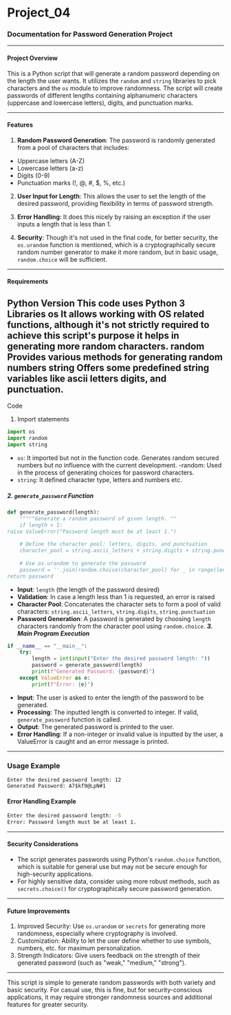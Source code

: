 # Project_04

### Documentation for Password Generation Project

---
#### **Project Overview**

This is a Python script that will generate a random password depending on the length the user wants. It utilizes the `random` and `string` libraries to pick characters and the `os` module to improve randomness. The script will create passwords of different lengths containing alphanumeric characters (uppercase and lowercase letters), digits, and punctuation marks.

---
#### **Features**

1. **Random Password Generation**:
The password is randomly generated from a pool of characters that includes:

  - Uppercase letters (A-Z)
  - Lowercase letters (a-z)
  - Digits (0-9)
  - Punctuation marks (!, @, #, $, %, etc.)

2. **User Input for Length**:
   This allows the user to set the length of the desired password, providing flexibility in terms of password strength.

3. **Error Handling**:
It does this nicely by raising an exception if the user inputs a length that is less than 1.

4. **Security**:
   Though it's not used in the final code, for better security, the `os.urandom` function is mentioned, which is a cryptographically secure random number generator to make it more random, but in basic usage, `random.choice` will be sufficient.

---

#### **Requirements**
Python Version
This code uses Python 3
Libraries
os It allows working with OS related functions, although it's not strictly required to achieve this script's purpose it helps in generating more random characters.
random Provides various methods for generating random numbers
string Offers some predefined string variables like ascii letters digits, and punctuation.
---
Code
1. Import statements
```python
import os
import random
import string
```
- `os`: It imported but not in the function code. Generates random secured numbers but no influence with the current development.
-random: Used in the process of generating choices for password characters.
- `string`: It defined character type, letters and numbers etc.

##### 2. `generate_password` Function
```python
def generate_password(length):
    """""Generate a random password of given length. ""
    if length < 1:
raise ValueError("Password length must be at least 1.")
    
    # Define the character pool: letters, digits, and punctuation
    character_pool = string.ascii_letters + string.digits + string.punctuation
    
    # Use os.urandom to generate the password 
    password = ''.join(random.choice(character_pool) for _ in range(length))
return password
```
- **Input**: `length` (the length of the password desired)
- **Validation**: In case a length less than 1 is requested, an error is raised
- **Character Pool**: Concatenates the character sets to form a pool of valid characters: `string.ascii_letters`, `string.digits`, `string.punctuation`
- **Password Generation**: A password is generated by choosing `length` characters randomly from the character pool using `random.choice`.
***3. Main Program Execution***
```python
if __name__ == "__main__":
    try:
        length = int(input("Enter the desired password length: "))
        password = generate_password(length)
        print(f"Generated Password: {password}")
    except ValueError as e:
        print(f"Error: {e}")
```
- **Input**: The user is asked to enter the length of the password to be generated.
- **Processing**: The inputted length is converted to integer. If valid, `generate_password` function is called.
- **Output**: The generated password is printed to the user.
- **Error Handling**: If a non-integer or invalid value is inputted by the user, a ValueError is caught and an error message is printed.

---

### Usage Example

```
Enter the desired password length: 12
Generated Password: A7$kf9@LpN#1
```

#### **Error Handling Example**
```bash
Enter the desired password length: -5
Error: Password length must be at least 1.
```

---

#### **Security Considerations**

- The script generates passwords using Python's `random.choice` function, which is suitable for general use but may not be secure enough for high-security applications.
- For highly sensitive data, consider using more robust methods, such as `secrets.choice()` for cryptographically secure password generation.

---

#### **Future Improvements**

1. Improved Security: Use `os.urandom` or `secrets` for generating more randomness, especially where cryptography is involved.
2. Customization: Ability to let the user define whether to use symbols, numbers, etc. for maximum personalization.
3. Strength Indicators: Give users feedback on the strength of their generated password (such as "weak," "medium," "strong").

---

This script is simple to generate random passwords with both variety and basic security. For casual use, this is fine, but for security-conscious applications, it may require stronger randomness sources and additional features for greater security.
